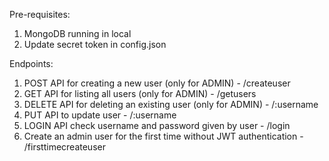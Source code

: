Pre-requisites: 
1. MongoDB running in local
2. Update secret token in config.json

Endpoints:
1. POST API for creating a new user (only for ADMIN) - /createuser
2. GET API for listing all users (only for ADMIN) - /getusers
3. DELETE API for deleting an existing user (only for ADMIN) - /:username
4. PUT API to update user - /:username
5. LOGIN API check username and password given by user - /login
6. Create an admin user for the first time without JWT authentication - /firsttimecreateuser
